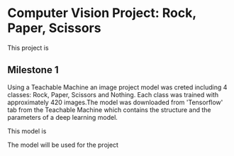 # Computer Vision Project: Rock, Paper, Scissors

This project is

## Milestone 1

Using a Teachable Machine an image project model was creted including 4 classes: Rock, Paper, Scissors and Nothing. Each class was trained with approximately 420 images.The model was downloaded from 'Tensorflow' tab from the Teachable Machine which contains the structure and the parameters of a deep learning model. 

This model is 

The model will be used for the project 
